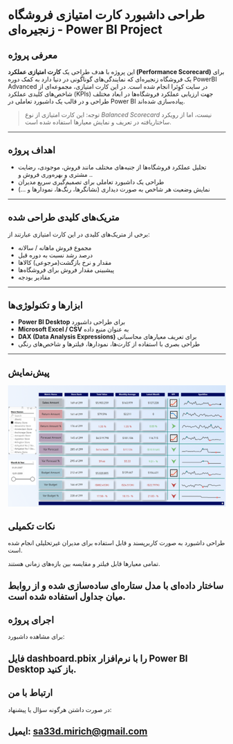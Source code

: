 # طراحی داشبورد کارت امتیازی فروشگاه زنجیره‌ای - Power BI Project

##  معرفی پروژه

این پروژه با هدف طراحی یک **کارت امتیازی عملکرد (Performance Scorecard)** برای یک فروشگاه زنجیره‌ای که نمایندگی‌های گوناگونی در دنیا دارد به کمک دوره PowerBI Advanced در سایت کوِئرا انجام شده است. در این کارت امتیازی، مجموعه‌ای از شاخص‌های کلیدی عملکرد (KPIs) جهت ارزیابی عملکرد فروشگاه‌ها در ابعاد مختلف طراحی و در قالب یک داشبورد تعاملی در Power BI پیاده‌سازی شده‌اند.

> توجه: این کارت امتیازی از نوع *Balanced Scorecard* نیست، اما از رویکرد ساختاریافته در تعریف و نمایش معیارها استفاده شده است.

---

##  اهداف پروژه

- تحلیل عملکرد فروشگاه‌ها از جنبه‌های مختلف مانند فروش، موجودی، رضایت مشتری و بهره‌وری فروش و ..  
- طراحی یک داشبورد تعاملی برای تصمیم‌گیری سریع مدیران  
- نمایش وضعیت هر شاخص به صورت دیداری (نشانگرها، رنگ‌ها، نمودارها و ...)  

---

##  متریک‌های کلیدی طراحی شده

برخی از متریک‌های کلیدی در این کارت امتیازی عبارتند از:

- مجموع فروش ماهانه / سالانه  
- درصد رشد نسبت به دوره قبل  
- مقدار و نرخ بازگشت(مرجوعی) کالاها
- پیشبینی مقدار فروش برای فروشگاه‌ها   
- مقادیر بودجه   

---

##  ابزارها و تکنولوژی‌ها

- **Power BI Desktop** برای طراحی داشبورد  
- **Microsoft Excel / CSV** به عنوان منبع داده  
- **DAX (Data Analysis Expressions)** برای تعریف معیارهای محاسباتی  
- طراحی بصری با استفاده از کارت‌ها، نمودارها، فیلترها و شاخص‌های رنگی

---
## پیش‌نمایش 
![پیش‌نمایش داشبورد](./screenshots/Chain_Store_Scorecard.PNG)


##  نکات تکمیلی
طراحی داشبورد به صورت کاربرپسند و قابل استفاده برای مدیران غیرتحلیلی انجام شده است.

تمامی معیارها قابل فیلتر و مقایسه بین بازه‌های زمانی هستند.

ساختار داده‌ای با مدل ستاره‌ای ساده‌سازی شده و از روابط میان جداول استفاده شده است.
---

##  اجرای پروژه
برای مشاهده داشبورد:

فایل dashboard.pbix را با نرم‌افزار Power BI Desktop باز کنید.
---

##  ارتباط با من
در صورت داشتن هرگونه سؤال یا پیشنهاد:

ایمیل: sa33d.mirich@gmail.com
---
